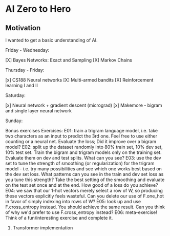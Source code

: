 # AI Zero to Hero

## Motivation

I wanted to get a basic understanding of AI.

Friday - Wednesday:

[X] Bayes Networks: Exact and Sampling
[X] Markov Chains

Thursday - Friday:

[x] CS188 Neural networks
[X] Multi-armed bandits
[X] Reinforcement learning I and II

Saturday:

[x] Neural network + gradient descent (micrograd)
[x] Makemore - bigram and single layer neural network

Sunday:

Bonus exercises
Exercises:
E01: train a trigram language model, i.e. take two characters as an input to predict the 3rd one. Feel free to use either counting or a neural net. Evaluate the loss; Did it improve over a bigram model?
E02: split up the dataset randomly into 80% train set, 10% dev set, 10% test set. Train the bigram and trigram models only on the training set. Evaluate them on dev and test splits. What can you see?
E03: use the dev set to tune the strength of smoothing (or regularization) for the trigram model - i.e. try many possibilities and see which one works best based on the dev set loss. What patterns can you see in the train and dev set loss as you tune this strength? Take the best setting of the smoothing and evaluate on the test set once and at the end. How good of a loss do you achieve?
E04: we saw that our 1-hot vectors merely select a row of W, so producing these vectors explicitly feels wasteful. Can you delete our use of F.one_hot in favor of simply indexing into rows of W?
E05: look up and use F.cross_entropy instead. You should achieve the same result. Can you think of why we'd prefer to use F.cross_entropy instead?
E06: meta-exercise! Think of a fun/interesting exercise and complete it.

1. Transformer implementation
